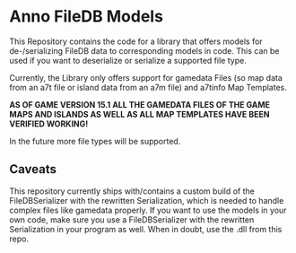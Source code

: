 # Anno FileDB Models

This Repository contains the code for a library that offers models for de-/serializing FileDB data to corresponding models in code.
This can be used if you want to deserialize or serialize a supported file type.

Currently, the Library only offers support for gamedata Files (so map data from an a7t file or island data from an a7m file) and a7tinfo Map Templates.

**AS OF GAME VERSION 15.1 ALL THE GAMEDATA FILES OF THE GAME MAPS AND ISLANDS AS WELL AS ALL MAP TEMPLATES HAVE BEEN VERIFIED WORKING!**

In the future more file types will be supported.

## Caveats
This repository currently ships with/contains a custom build of the FileDBSerializer with the rewritten Serialization, which is needed to handle complex files like gamedata properly. If you want to use the models in your own code, make sure you use a FileDBSerializer with the rewritten Serialization in your program as well. When in doubt, use the .dll from this repo.
